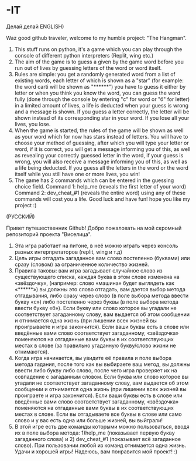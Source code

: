 # -IT
Делай делай
ENGLISH)

Waz good github traveler, welcome to my humble project: "The Hangman".

1. This stuff runs on python, it's a game which you can play through the console of different python interpreters (Replit, wing etc.)
2. The aim of the game is to guess a given by the game word before you run out of lives by guessing letters of the word or word itself.
3. Rules are simple: you get a randomly generated  word from a list of existing words, each letter of which is shown as a "star" (for example: the word carti will be shown as "******")  you have to guess it either by letter or when you think you know the word, you can guess the word fully (done through the console by entering "с" for word or "б" for letter) in a limited amount of lives, a life is deducted when your guess is wrong and a message is shown. If you guess a letter correctly, the letter will be shown instead of its corresponding star in your word. If you lose all your lives, you lose.
4. When the game is started, the rules of the game will be shown as well as your word which for now has stars instead of letters. You will have to choose your method of guessing, after which you will type your letter or word, if it is correct, you will get a message informing you of this, as well as revealing your correctly guessed letter in the word, if your guess is wrong, you will also receive a message informing you of this, as well as a life being deducted. If you guess all the letters in the word or the word itself while you still have one or more lives, you win!
5. The game has 2 commands which can be entered in the guessing choice field. Command 1: help_me (reveals the first letter of your word) Command 2: dev_cheat_#1 (reveals the entire word) using any of these commands will cost you a life.
Good luck and have fun! hope you like my project :)



(РУССКИЙ)

Привет путешественник Github! Добро пожаловать на мой скромный репозиторий проекта "Виселица".

1. Эта игра работает на питоне, в неё можно играть через консоль разных интерпретаторов (replit, wing и т.д) 
2. Цель игры отгадать загаданное вам слово постепенно (буквами) или сразу (словом) за ограниченное количество жизней.
3. Правила таковы: вам игра загадывает случайное слово из существующего списка, каждая буква в этом слове изменена на «звёздочку», (например: слово «машина» будет выглядеть как «******») вы должны это слово отгадать, вам дается выбор метода отгадывания, либо сразу через слово (в поле выбора метода ввести букву «с») либо постепенно через буквы (в поле выбора метода ввести букву «б»). Если букву или слово которое вы угадали не соответствует загаданному слову, вам выдается об этом сообщении и отнимается одна жизнь (при лишении всех жизней вы проигрываете и игра закончится). Если ваши буквы есть в слове или введённые вами слово соответствует загаданному, «звёздочка» поменяются на отгаданные вами буквы в их соответствующих местах в слове (за правильно угаданную букву/слово жизни не отнимаются).
4. Когда игра начинается, вы увидите её правила и поле выбора метода гадания, после того как вы выбираете ваш метод, вы должны ввести либо букву либо слово, после чего игра проверяет их на совпадение с загаданным словом. Если буква или слово которое вы угадали не соответствует загаданному слову, вам выдается об этом сообщении и отнимается одна жизнь (при лишении всех жизней вы проиграете и игра закончится). Если ваши буквы есть в слове или введённые вами слово соответствует загаданному, «звёздочка» поменяются на отгаданные вами буквы в их соответствующих местах в слове. Если вы отгадываете все буквы в слове или само слово и у вас есть одна или больше жизней, вы выйграли! 
5. В этой игре есть две команды которыми можно пользоваться, вводя их в поле выбора метода: 1)help_me (показывает первую букву загаданного слова) и 2) dev_cheat_#1 (показывает всё загаданное слово). При пользовании любой из команд отнимается одна жизнь.
Удачи и хорошей игры! Надеюсь, вам понравится мой проект! :)

